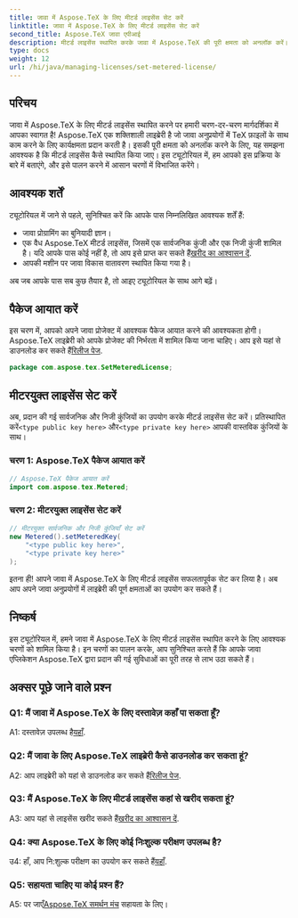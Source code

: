 ```yaml
---
title: जावा में Aspose.TeX के लिए मीटर्ड लाइसेंस सेट करें
linktitle: जावा में Aspose.TeX के लिए मीटर्ड लाइसेंस सेट करें
second_title: Aspose.TeX जावा एपीआई
description: मीटर्ड लाइसेंस स्थापित करके जावा में Aspose.TeX की पूरी क्षमता को अनलॉक करें। निर्बाध एकीकरण के लिए हमारी चरण-दर-चरण मार्गदर्शिका का पालन करें।
type: docs
weight: 12
url: /hi/java/managing-licenses/set-metered-license/
---
```

## परिचय

जावा में Aspose.TeX के लिए मीटर्ड लाइसेंस स्थापित करने पर हमारी चरण-दर-चरण मार्गदर्शिका में आपका स्वागत है! Aspose.TeX एक शक्तिशाली लाइब्रेरी है जो जावा अनुप्रयोगों में TeX फ़ाइलों के साथ काम करने के लिए कार्यक्षमता प्रदान करती है। इसकी पूरी क्षमता को अनलॉक करने के लिए, यह समझना आवश्यक है कि मीटर्ड लाइसेंस कैसे स्थापित किया जाए। इस ट्यूटोरियल में, हम आपको इस प्रक्रिया के बारे में बताएंगे, और इसे पालन करने में आसान चरणों में विभाजित करेंगे।

## आवश्यक शर्तें

ट्यूटोरियल में जाने से पहले, सुनिश्चित करें कि आपके पास निम्नलिखित आवश्यक शर्तें हैं:

- जावा प्रोग्रामिंग का बुनियादी ज्ञान।
-  एक वैध Aspose.TeX मीटर्ड लाइसेंस, जिसमें एक सार्वजनिक कुंजी और एक निजी कुंजी शामिल है। यदि आपके पास कोई नहीं है, तो आप इसे प्राप्त कर सकते हैं[खरीद का आश्वासन दें](https://purchase.aspose.com/buy).
- आपकी मशीन पर जावा विकास वातावरण स्थापित किया गया है।

अब जब आपके पास सब कुछ तैयार है, तो आइए ट्यूटोरियल के साथ आगे बढ़ें।

## पैकेज आयात करें

इस चरण में, आपको अपने जावा प्रोजेक्ट में आवश्यक पैकेज आयात करने की आवश्यकता होगी। Aspose.TeX लाइब्रेरी को आपके प्रोजेक्ट की निर्भरता में शामिल किया जाना चाहिए। आप इसे यहां से डाउनलोड कर सकते हैं[रिलीज पेज](https://releases.aspose.com/tex/java/).

```java
package com.aspose.tex.SetMeteredLicense;
```

## मीटरयुक्त लाइसेंस सेट करें

 अब, प्रदान की गई सार्वजनिक और निजी कुंजियों का उपयोग करके मीटर्ड लाइसेंस सेट करें। प्रतिस्थापित करें`<type public key here>` और`<type private key here>` आपकी वास्तविक कुंजियों के साथ।

### चरण 1: Aspose.TeX पैकेज आयात करें

```java
// Aspose.TeX पैकेज आयात करें
import com.aspose.tex.Metered;
```

### चरण 2: मीटरयुक्त लाइसेंस सेट करें

```java
// मीटरयुक्त सार्वजनिक और निजी कुंजियाँ सेट करें
new Metered().setMeteredKey(
    "<type public key here>",
    "<type private key here>"
);
```

इतना ही! आपने जावा में Aspose.TeX के लिए मीटर्ड लाइसेंस सफलतापूर्वक सेट कर लिया है। अब आप अपने जावा अनुप्रयोगों में लाइब्रेरी की पूर्ण क्षमताओं का उपयोग कर सकते हैं।

## निष्कर्ष

इस ट्यूटोरियल में, हमने जावा में Aspose.TeX के लिए मीटर्ड लाइसेंस स्थापित करने के लिए आवश्यक चरणों को शामिल किया है। इन चरणों का पालन करके, आप सुनिश्चित करते हैं कि आपके जावा एप्लिकेशन Aspose.TeX द्वारा प्रदान की गई सुविधाओं का पूरी तरह से लाभ उठा सकते हैं।

## अक्सर पूछे जाने वाले प्रश्न

### Q1: मैं जावा में Aspose.TeX के लिए दस्तावेज़ कहाँ पा सकता हूँ?

 A1: दस्तावेज़ उपलब्ध है[यहाँ](https://reference.aspose.com/tex/java/).

### Q2: मैं जावा के लिए Aspose.TeX लाइब्रेरी कैसे डाउनलोड कर सकता हूं?

 A2: आप लाइब्रेरी को यहां से डाउनलोड कर सकते हैं[रिलीज पेज](https://releases.aspose.com/tex/java/).

### Q3: मैं Aspose.TeX के लिए मीटर्ड लाइसेंस कहां से खरीद सकता हूं?

 A3: आप यहां से लाइसेंस खरीद सकते हैं[खरीद का आश्वासन दें](https://purchase.aspose.com/buy).

### Q4: क्या Aspose.TeX के लिए कोई निःशुल्क परीक्षण उपलब्ध है?

 उ4: हाँ, आप नि:शुल्क परीक्षण का उपयोग कर सकते हैं[यहाँ](https://releases.aspose.com/).

### Q5: सहायता चाहिए या कोई प्रश्न हैं?

 A5: पर जाएँ[Aspose.TeX समर्थन मंच](https://forum.aspose.com/c/tex/47) सहायता के लिए।